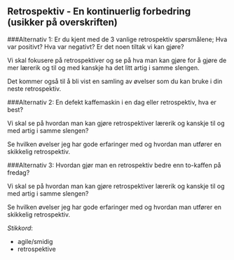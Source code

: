 Retrospektiv - En kontinuerlig forbedring (usikker på overskriften)
-----------------------------
###Alternativ 1: 
Er du kjent med de 3 vanlige retrospektiv spørsmålene; Hva var positivt? Hva var negativt? Er det noen tiltak vi kan gjøre?

Vi skal fokusere på retrospektiver og se på hva man kan gjøre for å gjøre de mer lærerik og til og med kanskje ha det litt artig i samme slengen.

Det kommer også til å bli vist en samling av øvelser som du kan bruke i din neste retrospektiv.

###Alternativ 2:
En defekt kaffemaskin i en dag eller retrospektiv, hva er best?

Vi skal se på hvordan man kan gjøre retrospektiver lærerik og kanskje til og med artig i samme slengen? 

Se hvilken øvelser jeg har gode erfaringer med og hvordan man utfører en skikkelig retrospektiv.

###Alternativ 3:
Hvordan gjør man en retrospektiv bedre enn to-kaffen på fredag?

Vi skal se på hvordan man kan gjøre retrospektiver lærerik og kanskje til og med artig i samme slengen? 

Se hvilken øvelser jeg har gode erfaringer med og hvordan man utfører en skikkelig retrospektiv.

_Stikkord_:
- agile/smidig
- retrospektive
